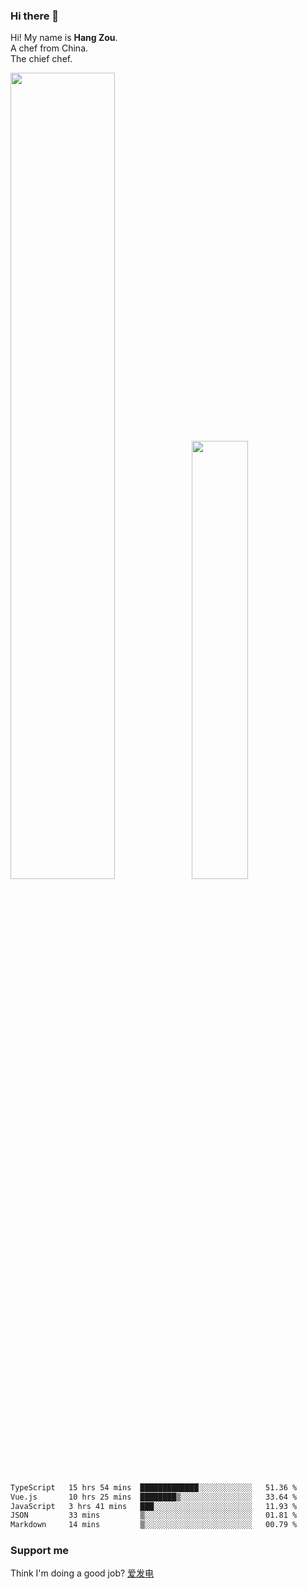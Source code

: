 ### Hi there 👋

Hi! My name is **Hang Zou**.  
A chef from China.  
The chief chef.

<img align="" width="57.5%" src="https://github-readme-stats.vercel.app/api?username=zouhangwithsweet&hide_title=true&hide_border=true&show_icons=true&include_all_commits=true&line_height=21" /><img align="" width="42.4%" src="https://github-readme-stats.vercel.app/api/top-langs/?username=zouhangwithsweet&hide_title=true&hide_border=true&layout=compact" />

<!--START_SECTION:waka-->

```txt
TypeScript   15 hrs 54 mins  █████████████░░░░░░░░░░░░   51.36 %
Vue.js       10 hrs 25 mins  ████████▒░░░░░░░░░░░░░░░░   33.64 %
JavaScript   3 hrs 41 mins   ███░░░░░░░░░░░░░░░░░░░░░░   11.93 %
JSON         33 mins         ▒░░░░░░░░░░░░░░░░░░░░░░░░   01.81 %
Markdown     14 mins         ▒░░░░░░░░░░░░░░░░░░░░░░░░   00.79 %
```

<!--END_SECTION:waka-->

### Support me

Think I'm doing a good job? [爱发电](https://afdian.net/@zouhangsweet)
